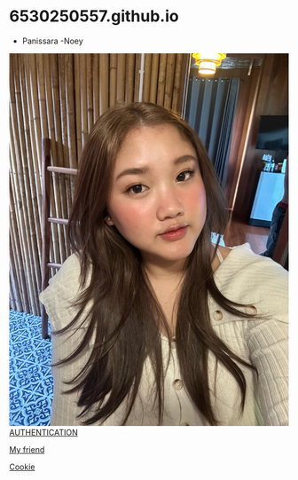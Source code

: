 # 6530250557.github.io

- Panissara
   -Noey
  
![alt text](IMG_8299.jpeg)
[AUTHENTICATION](authentication)

[My friend](https://6530250514.github.io)

[Cookie](cookie.md)
